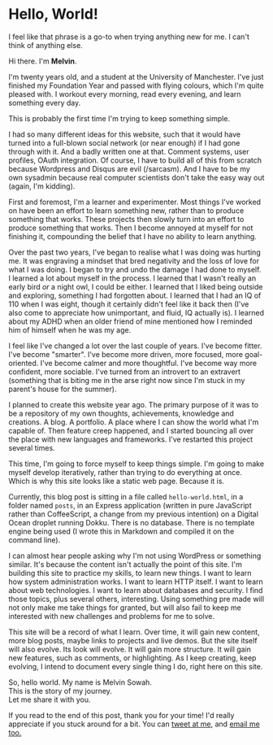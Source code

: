 # Hello, World!

I feel like that phrase is a go-to when trying anything new for me. I can't think of anything else.

Hi there. I'm **Melvin**.

I'm twenty years old, and a student at the University of Manchester. I've just finished my Foundation Year and passed with flying colours, which I'm quite pleased with. I workout every morning, read every evening, and learn something every day.

This is probably the first time I'm trying to keep something simple.

I had so many different ideas for this website, such that it would have turned into a full-blown social network (or near enough) if I had gone through with it. And a badly written one at that. Comment systems, user profiles, OAuth integration. Of course, I have to build all of this from scratch because Wordpress and Disqus are evil (/sarcasm). And I have to be my own sysadmin because real computer scientists don't take the easy way out (again, I'm kidding).

First and foremost, I'm a learner and experimenter. Most things I've worked on have been an effort to learn something new, rather than to produce something that works. These projects then slowly turn into an effort to produce something that works. Then I become annoyed at myself for not finishing it, compounding the belief that I have no ability to learn anything.

Over the past two years, I've began to realise what I was doing was hurting me. It was engraving a mindset that bred negativity and the loss of love for what I was doing. I began to try and undo the damage I had done to myself. I learned a lot about myself in the process. I learned that I wasn't really an early bird *or* a night owl, I could be either. I learned that I liked being outside and exploring, something I had forgotten about. I learned that I had an IQ of 110 when I was eight, though it certainly didn't feel like it back then (I've also come to appreciate how unimportant, and fluid, IQ actually is). I learned about my ADHD when an older friend of mine mentioned how I reminded him of himself when he was my age.

I feel like I've changed a lot over the last couple of years. I've become fitter. I've become "smarter". I've become more driven, more focused, more goal-oriented. I've become calmer and more thoughtful. I've become way more confident, more sociable. I've turned from an introvert to an extravert (something that is biting me in the arse right now since I'm stuck in my parent's house for the summer).

I planned to create this website year ago. The primary purpose of it was to be a repository of my own thoughts, achievements, knowledge and creations. A blog. A portfolio. A place where I can show the world what I'm capable of. Then feature creep happened, and I started bouncing all over the place with new languages and frameworks. I've restarted this project several times.

This time, I'm going to force myself to keep things simple. I'm going to make myself develop iteratively, rather than trying to do everything at once. Which is why this site looks like a static web page. Because it is.

Currently, this blog post is sitting in a file called `hello-world.html`, in a folder named `posts`, in an Express application (written in pure JavaScript rather than CoffeeScript, a change from my previous intention) on a Digital Ocean droplet running Dokku. There is no database. There is no template engine being used (I wrote this in Markdown and compiled it on the command line).

I can almost hear people asking why I'm not using WordPress or something similar. It's because the content isn't actually the point of this site. I'm building this site to practice my skills, to learn new things. I want to learn how system administration works. I want to learn HTTP itself. I want to learn about web technologies. I want to learn about databases and security. I find those topics, plus several others, interesting. Using something pre made will not only make me take things for granted, but will also fail to keep me interested with new challenges and problems for me to solve.

This site will be a record of what I learn. Over time, it will gain new content, more blog posts, maybe links to projects and live demos. But the site itself will also evolve. Its look will evolve. It will gain more structure. It will gain new features, such as comments, or highlighting. As I keep creating, keep evolving, I intend to document every single thing I do, right here on this site.

So, hello world. My name is Melvin Sowah.  
This is the story of my journey.  
Let me share it with you.

If you read to the end of this post, thank you for your time! I'd really appreciate if you stuck around for a bit. You can [tweet at me][twitter], and [email me too.][email] 

  [twitter]: <https://twitter.com/melvisntnormal> "Tweet me!"
  [email]: <mailto:melvisntnormal@gmail.com> "Email me!"

